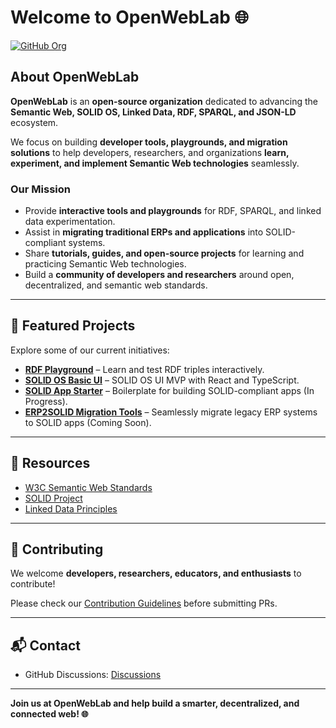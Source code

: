 # Welcome to OpenWebLab 🌐

[![GitHub Org](https://img.shields.io/badge/GitHub-Open%20Source-blue?style=flat-square)](https://github.com/OpenWebLab)

## About OpenWebLab
**OpenWebLab** is an **open-source organization** dedicated to advancing the **Semantic Web, SOLID OS, Linked Data, RDF, SPARQL, and JSON-LD** ecosystem.  

We focus on building **developer tools, playgrounds, and migration solutions** to help developers, researchers, and organizations **learn, experiment, and implement Semantic Web technologies** seamlessly.

### Our Mission
- Provide **interactive tools and playgrounds** for RDF, SPARQL, and linked data experimentation.  
- Assist in **migrating traditional ERPs and applications** into SOLID-compliant systems.  
- Share **tutorials, guides, and open-source projects** for learning and practicing Semantic Web technologies.  
- Build a **community of developers and researchers** around open, decentralized, and semantic web standards.

---

## 🚀 Featured Projects
Explore some of our current initiatives:

- **[RDF Playground](rdfplay.netlify.app)** – Learn and test RDF triples interactively.  
- **[SOLID OS Basic UI](https://solid-profile.netlify.app/)** – SOLID OS UI MVP with React and TypeScript.  
- **[SOLID App Starter]()** – Boilerplate for building SOLID-compliant apps (In Progress).  
- **[ERP2SOLID Migration Tools]()** – Seamlessly migrate legacy ERP systems to SOLID apps (Coming Soon).  

---

## 📖 Resources
- [W3C Semantic Web Standards](https://www.w3.org/standards/semanticweb/)  
- [SOLID Project](https://solidproject.org/)  
- [Linked Data Principles](https://www.w3.org/DesignIssues/LinkedData.html)  

---

## 🤝 Contributing
We welcome **developers, researchers, educators, and enthusiasts** to contribute!  

Please check our [Contribution Guidelines](https://github.com/OpenWebLab/CONTRIBUTING.md) before submitting PRs.

---

## 📬 Contact
- GitHub Discussions: [Discussions](https://github.com/OpenWebLab/discussions)   

---

**Join us at OpenWebLab and help build a smarter, decentralized, and connected web! 🌐**
